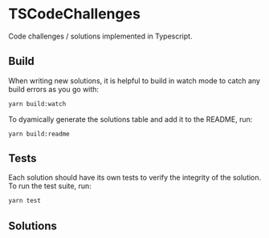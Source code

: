 # TSCodeChallenges
Code challenges / solutions implemented in Typescript.

## Build
When writing new solutions, it is helpful to build in watch mode to catch any
build errors as you go with:

```bash
yarn build:watch
```


To dyamically generate the solutions table and add it to the README, run:
```
yarn build:readme
```

## Tests
Each solution should have its own tests to verify the integrity of the solution.
To run the test suite, run:

```bash
yarn test
```

## Solutions

